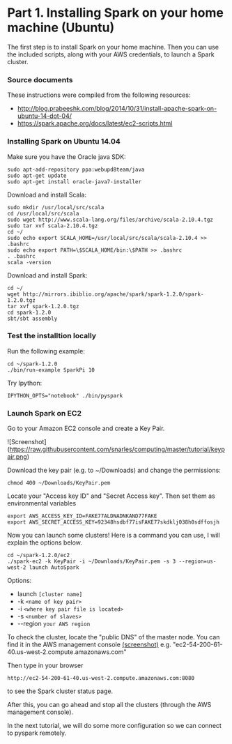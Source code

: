 # Part 1. Installing Spark on your home machine (Ubuntu)

The first step is to install Spark on your home machine.
Then you can use the included scripts, along with your AWS credentials, to launch a Spark cluster.

### Source documents

These instructions were compiled from the following resources:

* http://blog.prabeeshk.com/blog/2014/10/31/install-apache-spark-on-ubuntu-14-dot-04/
* https://spark.apache.org/docs/latest/ec2-scripts.html

### Installing Spark on Ubuntu 14.04

Make sure you have the Oracle java SDK:

```
sudo apt-add-repository ppa:webupd8team/java
sudo apt-get update
sudo apt-get install oracle-java7-installer
```

Download and install Scala:

```
sudo mkdir /usr/local/src/scala
cd /usr/local/src/scala
sudo wget http://www.scala-lang.org/files/archive/scala-2.10.4.tgz
sudo tar xvf scala-2.10.4.tgz
cd ~/
sudo echo export SCALA_HOME=/usr/local/src/scala/scala-2.10.4 >> .bashrc
sudo echo export PATH=\$SCALA_HOME/bin:\$PATH >> .bashrc
. .bashrc
scala -version
```

Download and install Spark:

```
cd ~/
wget http://mirrors.ibiblio.org/apache/spark/spark-1.2.0/spark-1.2.0.tgz
tar xvf spark-1.2.0.tgz 
cd spark-1.2.0
sbt/sbt assembly
```

### Test the installtion locally

Run the following example:
```
cd ~/spark-1.2.0
./bin/run-example SparkPi 10
```

Try Ipython:
```
IPYTHON_OPTS="notebook" ./bin/pyspark
```

### Launch Spark on EC2

Go to your Amazon EC2 console and create a Key Pair.

![Screenshot]
(https://raw.githubusercontent.com/snarles/computing/master/tutorial/keypair.png)

Download the key pair (e.g. to ~/Downloads) and change the permissions:
```
chmod 400 ~/Downloads/KeyPair.pem
```

Locate your "Access key ID" and "Secret Access key".  Then set them as environmental variables
```
export AWS_ACCESS_KEY_ID=FAKE77ALDNADNKAND77FAKE
export AWS_SECRET_ACCESS_KEY=92348hsdbf77isFAKE77skdklj038h0sdffosjh
```

Now you can launch some clusters! Here is a command you can use, I will explain the options below.
```
cd ~/spark-1.2.0/ec2
./spark-ec2 -k KeyPair -i ~/Downloads/KeyPair.pem -s 3 --region=us-west-2 launch AutoSpark
```

Options:
* launch `[cluster name]`
* -k `<name of key pair>`
* -i `<where key pair file is located>`
* -s `<number of slaves>`
* --region `your AWS region`

To check the cluster, locate the "public DNS" of the master node.
You can find it in the AWS management console [(screenshot)](https://raw.githubusercontent.com/snarles/computing/master/tutorial/publicDNS.png)
e.g. "ec2-54-200-61-40.us-west-2.compute.amazonaws.com"

Then type in your browser
```
http://ec2-54-200-61-40.us-west-2.compute.amazonaws.com:8080
```
to see the Spark cluster status page.

After this, you can go ahead and stop all the clusters (through the AWS management console).

In the next tutorial, we will do some more configuration so we can connect to pyspark remotely.
